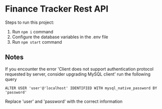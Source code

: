 # Finance Tracker Rest API

Steps to run this project:

1. Run `npm i` command
2. Configure the database variables in the .env file
3. Run `npm start` command

## Notes

If you encounter the error 'Client does not support authentication protocol requested by server, consider upgrading MySQL client' run the following query

`ALTER USER 'user'@'localhost' IDENTIFIED WITH mysql_native_password BY 'password'`

Replace 'user' and 'password' with the correct information
